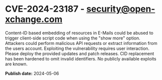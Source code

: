 # CVE-2024-23187 - security@open-xchange.com

Content-ID based embedding of resources in E-Mails could be abused to trigger client-side script code when using the "show more" option. Attackers could perform malicious API requests or extract information from the users account. Exploiting the vulnerability requires user interaction. Please deploy the provided updates and patch releases. CID replacement has been hardened to omit invalid identifiers. No publicly available exploits are known.

**Publish date:** 2024-05-06
